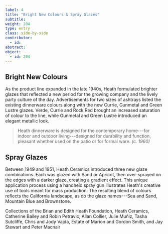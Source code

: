 ```yaml
---
label: 4
title: "Bright New Colours & Spray Glazes"
subtitle:
weight: 204
type: entry
class: side-by-side
contributor:
  - id:
abstract:
object:
  - id: 204 
---
```

## Bright New Colours

As the product line expanded in the late 1940s, Heath formulated brighter glazes that reflected a new period for the growing company and the lively party culture of the day. Advertisements for two sizes of ashtrays listed the existing dinnerware colours along with the new Currie, Gunmetal and Green Lustre glazes. Verde, Currie and Rock Red brought an increased saturation of colour to the line, while Gunmetal and Green Lustre introduced an elegant metallic look.

> Heath dinnerware is designed for the contemporary home---for indoor and outdoor living---designed for durability and function, pleasant whether used on the patio or for formal ware. *(c. 1960)*

## Spray Glazes

Between 1949 and 1951, Heath Ceramics introduced three new glaze combinations. Each was glazed with Sand or Apricot, then over-sprayed on the edges with a darker glaze, creating a gradient effect. This unique application process using a handheld spray gun illustrates Heath's creative use of tools meant for mass production. The resulting blend of colours reflects the California landscape, as do the glaze names---Sea and Sand, Mountain Blue and Brownstone.

Collections of the Brian and Edith Heath Foundation, Heath Ceramics, Catherine Bailey and Robin Petravic, Allan Collier, Julie Muñiz, Tasha Sutcliffe, Chris and Jody Vajda, Estate of Marion and Gordon Smith, and Jay Stewart and Peter Macnair
